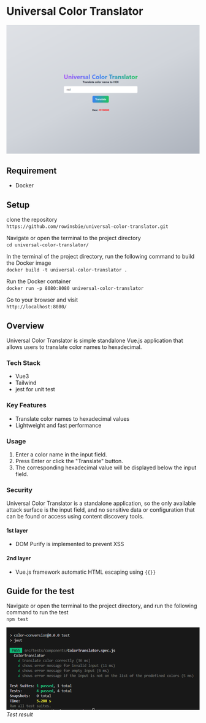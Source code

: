 # Universal Color Translator
![Logo](documentation/images/index.png)



## Requirement
- Docker

## Setup
clone the repository  
`https://github.com/rowinsbie/universal-color-translator.git`
  
Navigate or open the terminal to the project directory   
`cd universal-color-translator/`

In the terminal of the project directory, run the following command to build the Docker image  
`docker build -t universal-color-translator .` 

Run the Docker container  
`docker run -p 8080:8080 universal-color-translator`

Go to your browser and visit  
`http://localhost:8080/`


## Overview
Universal Color Translator is simple standalone Vue.js application that allows users to translate color names to hexadecimal. 

### Tech Stack
 - Vue3
 - Tailwind
 - jest for unit test

### Key Features
  - Translate color names to hexadecimal values
  - Lightweight and fast performance

### Usage

1. Enter a color name in the input field.
2. Press Enter or click the "Translate" button.
3. The corresponding hexadecimal value will be displayed below the input field.

### Security
Universal Color Translator is a standalone application, so the only available attack surface is the input field, and no sensitive data or configuration that can be found or access using content discovery tools.

#### 1st layer
 - DOM Purify is implemented to prevent XSS
#### 2nd layer
 - Vue.js framework automatic HTML escaping using `{{}}`

## Guide for the test
Navigate or open the terminal to the project directory, and run the following command to run the test  
`npm test`

![Image Alt Text](documentation/images/test-ss.png)  
*Test result*

